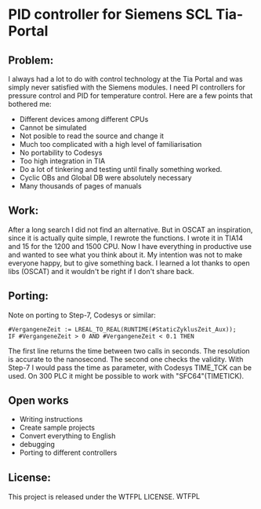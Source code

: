 # PID controller for Siemens SCL Tia-Portal

## Problem:
I always had a lot to do with control technology at the Tia Portal and was simply never satisfied with the Siemens modules. I need PI controllers for pressure control and PID for temperature control. Here are a few points that bothered me:
- Different devices among different CPUs
- Cannot be simulated
- Not posible to read the source and change it
- Much too complicated with a high level of familiarisation
- No portability to Codesys
- Too high integration in TIA
- Do a lot of tinkering and testing until finally something worked.
- Cyclic OBs and Global DB were absolutely necessary 
- Many thousands of pages of manuals

## Work:
After a long search I did not find an alternative. But in OSCAT an inspiration, since it is actually quite simple, I rewrote the functions. I wrote it in TIA14 and 15 for the 1200 and 1500 CPU. Now I have everything in productive use and wanted to see what you think about it. 
My intention was not to make everyone happy, but to give something back. I learned a lot thanks to open libs (OSCAT) and it wouldn't be right if I don't share back.

## Porting:
Note on porting to Step-7, Codesys or similar:

    #VergangeneZeit := LREAL_TO_REAL(RUNTIME(#StaticZyklusZeit_Aux));
    IF #VergangeneZeit > 0 AND #VergangeneZeit < 0.1 THEN
    
The first line returns the time between two calls in seconds. The resolution is accurate to the nanosecond. The second one checks the validity. With Step-7 I would pass the time as parameter, with Codesys TIME_TCK can be used. On 300 PLC it might be possible to work with "SFC64"(TIMETICK). 

## Open works
- Writing instructions
- Create sample projects
- Convert everything to English
- debugging
- Porting to different controllers

## License:
This project is released under the WTFPL LICENSE.
<a href="http://www.wtfpl.net/"><img src="http://www.wtfpl.net/wp-content/uploads/2012/12/wtfpl-badge-4.png"
       width="80" height="15" alt="WTFPL" /></a>

